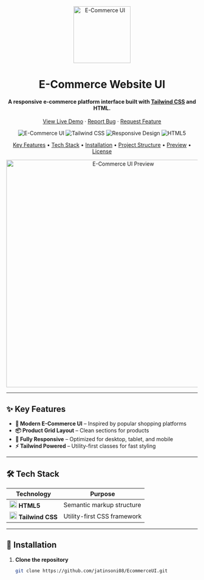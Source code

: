 <div align="center">
  <img src="https://img.icons8.com/fluency/96/shopping-cart.png" 
       alt="E-Commerce UI" width="150">
  <h1>E-Commerce Website UI</h1>
  <h4>A responsive e-commerce platform interface built with 
      <a href="https://tailwindcss.com" target="_blank">Tailwind CSS</a> and HTML.</h4>

  <p>
    <a href="https://jatinsoni08.github.io/EcommerceUI/">View Live Demo</a> ·
    <a href="https://github.com/jatinsoni08/EcommerceUI/issues">Report Bug</a> ·
    <a href="https://github.com/jatinsoni08/EcommerceUI/issues">Request Feature</a>
  </p>

  <p>
    <img src="https://img.shields.io/badge/E--Commerce-UI-orange?style=for-the-badge&logo=shopify" alt="E-Commerce UI">
    <img src="https://img.shields.io/badge/Tailwind-CSS-38B2AC?style=for-the-badge&logo=tailwind-css" alt="Tailwind CSS">
    <img src="https://img.shields.io/badge/Design-Responsive-green?style=for-the-badge" alt="Responsive Design">
    <img src="https://img.shields.io/badge/HTML5-E34F26?style=for-the-badge&logo=html5&logoColor=white" alt="HTML5">
  </p>

  <p>
    <a href="#key-features">Key Features</a> •
    <a href="#tech-stack">Tech Stack</a> •
    <a href="#installation">Installation</a> •
    <a href="#project-structure">Project Structure</a> •
    <a href="#preview">Preview</a> •
    <a href="#license">License</a>
  </p>

  <div style="display: flex; justify-content: center; gap: 20px; flex-wrap: wrap;">
    <img src="Amazon-Clone.png" alt="E-Commerce UI Preview" width="600">
  </div>
</div>

---

## ✨ Key Features

- **🛒 Modern E-Commerce UI** – Inspired by popular shopping platforms  
- **📦 Product Grid Layout** – Clean sections for products  
- **📱 Fully Responsive** – Optimized for desktop, tablet, and mobile  
- **⚡ Tailwind Powered** – Utility-first classes for fast styling  

---

## 🛠️ Tech Stack

| Technology | Purpose |
|------------|---------|
| <img src="https://cdn.worldvectorlogo.com/logos/html-1.svg" width="20" height="20"> **HTML5** | Semantic markup structure |
| <img src="https://cdn.worldvectorlogo.com/logos/tailwind-css-2.svg" width="20" height="20"> **Tailwind CSS** | Utility-first CSS framework |

---

## 🚀 Installation

1. **Clone the repository**
   ```bash
   git clone https://github.com/jatinsoni08/EcommerceUI.git
